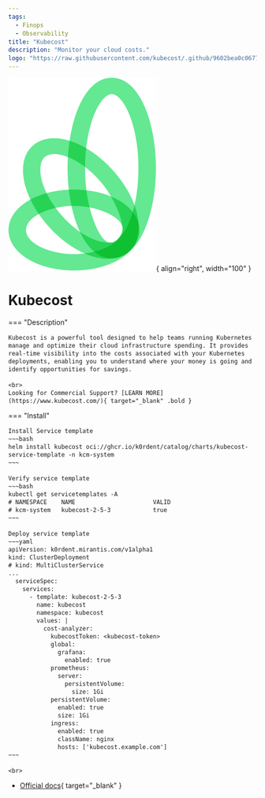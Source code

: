 ```yaml
---
tags:
  - Finops
  - Observability
title: "Kubecost"
description: "Monitor your cloud costs."
logo: "https://raw.githubusercontent.com/kubecost/.github/9602bea0c06773da66ba43cb9ce5e1eb2b797c32/kubecost_logo.png"
---
```

![logo](https://raw.githubusercontent.com/kubecost/.github/9602bea0c06773da66ba43cb9ce5e1eb2b797c32/kubecost_logo.png){ align="right", width="100" }
# Kubecost

=== "Description"

    Kubecost is a powerful tool designed to help teams running Kubernetes manage and optimize their cloud infrastructure spending. It provides real-time visibility into the costs associated with your Kubernetes deployments, enabling you to understand where your money is going and identify opportunities for savings.

    <br>
    Looking for Commercial Support? [LEARN MORE](https://www.kubecost.com/){ target="_blank" .bold }

=== "Install"

    Install Service template
    ~~~bash
    helm install kubecost oci://ghcr.io/k0rdent/catalog/charts/kubecost-service-template -n kcm-system
    ~~~

    Verify service template
    ~~~bash
    kubectl get servicetemplates -A
    # NAMESPACE    NAME                      VALID
    # kcm-system   kubecost-2-5-3            true
    ~~~

    Deploy service template
    ~~~yaml
    apiVersion: k0rdent.mirantis.com/v1alpha1
    kind: ClusterDeployment
    # kind: MultiClusterService
    ...
      serviceSpec:
        services:
          - template: kubecost-2-5-3
            name: kubecost
            namespace: kubecost
            values: |
              cost-analyzer:
                kubecostToken: <kubecost-token>
                global:
                  grafana:
                    enabled: true
                prometheus:
                  server:
                    persistentVolume:
                      size: 1Gi
                persistentVolume:
                  enabled: true
                  size: 1Gi
                ingress:
                  enabled: true
                  className: nginx
                  hosts: ['kubecost.example.com']
    ~~~

    <br>
  - [Official docs](https://docs.kubecost.com/){ target="_blank" }

